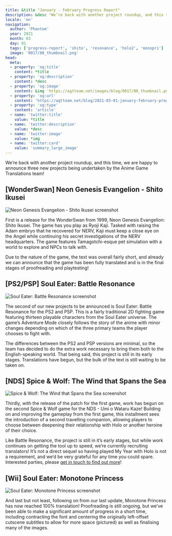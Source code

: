 ```yaml
---
title: &title "January - February Progress Report"
description: &desc "We’re back with another project roundup, and this time, we are happy to announce three new projects being undertaken by the Anime Game Translations team!"
locale: 'en'
navigation:
  author: 'Phantom'
  year: 2021
  month: 03
  day: 01
  tags: ['progress-report', 'shito', 'resonance', 'holo2', 'monopri']
  image: '0017/00_thumbnail.png'
head:
  meta:
  - property: 'og:title'
    content: *title
  - property: 'og:description'
    content: *desc
  - property: 'og:image'
    content: &img 'https://agtteam.net/images/blog/0017/00_thumbnail.png'
  - property: 'og:url'
    content: 'https://agtteam.net/blog/2021-03-01-january-february-progress-report'
  - property: 'og:type'
    content: 'article'
  - name: 'twitter:title'
    value: *title
  - name: 'twitter:description'
    value: *desc
  - name: 'twitter:image'
    value: *img
  - name: 'twitter:card'
    value: 'summary_large_image'
---
```


We’re back with another project roundup, and this time, we are happy to announce three new projects being undertaken by the Anime Game Translations team!

## \[WonderSwan\] Neon Genesis Evangelion - Shito Ikusei

![Neon Genesis Evangelion - Shito Ikusei screenshot](/images/blog/0017/644495593541074944_0.png)

First is a release for the WonderSwan from 1999, Neon Genesis Evangelion: Shito Ikusei. The game has you play as Ryoji Kaji. Tasked with raising the Adam embryo that he recovered for NERV, Kaji must keep a close eye on the Angel while continuing his secret investigations of the NERV headquarters. The game features Tamagotchi-esque pet simulation with a world to explore and NPCs to talk with.

Due to the nature of the game, the text was overall fairly short, and already we can announce that the game has been fully translated and is in the final stages of proofreading and playtesting!


## \[PS2/PSP\] Soul Eater: Battle Resonance

![Soul Eater: Battle Resonance screenshot](/images/blog/0017/644495593541074944_1.jpg)

The second of our new projects to be announced is Soul Eater: Battle Resonance for the PS2 and PSP. This is a fairly traditional 2D fighting game featuring thirteen playable characters from the Soul Eater universe. The game’s Adventure Mode closely follows the story of the anime with minor changes depending on which of the three primary teams the player chooses to fight with.

The differences between the PS2 and PSP versions are minimal, so the team has decided to do the extra work necessary to bring them both to the English-speaking world. That being said, this project is still in its early stages. Translations have begun, but the bulk of the text is still waiting to be taken on.  


## \[NDS\] Spice & Wolf: The Wind that Spans the Sea

![Spice & Wolf: The Wind that Spans the Sea screenshot](/images/blog/0017/644495593541074944_2.png)

Thirdly, with the release of the patch for the first game, work has begun on the second Spice & Wolf game for the NDS - Umi o Wataru Kaze! Building on and improving the gameplay from the first game, this installment sees the introduction of a second travelling companion, allowing players to choose between deepening their relationship with Holo or another heroine of their choice.

Like Battle Resonance, the project is still in it’s early stages, but while work continues on getting the tool up to speed, we’re currently recruiting translators! It’s not a direct sequel so having played My Year with Holo is not a requirement, and we’d be very grateful for any time you could spare. Interested parties, please [get in touch to find out more](https://discord.com/invite/UUF7Zbm)!


## \[Wii\] Soul Eater: Monotone Princess

![Soul Eater: Monotone Princess screenshot](/images/blog/0017/644495593541074944_3.png)

And last but not least, following on from our last update, Monotone Princess has now reached 100% translation! Proofreading is still ongoing, but we’ve been able to make a significant amount of progress in a short time, including contracting the font and centering the originally left-offset cutscene subtitles to allow for more space (pictured) as well as finalising many of the images.
